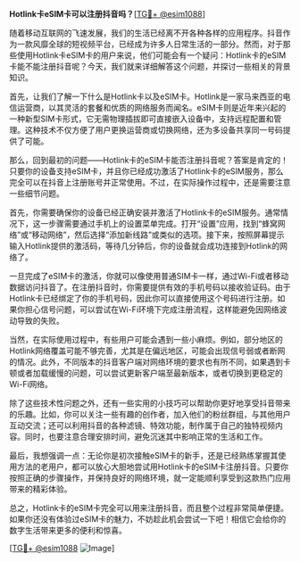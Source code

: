 **Hotlink卡eSIM卡可以注册抖音吗？**[[TG💪+ @esim1088](https://t.me/s/esim1088)]

随着移动互联网的飞速发展，我们的生活已经离不开各种各样的应用程序。抖音作为一款风靡全球的短视频平台，已经成为许多人日常生活的一部分。然而，对于那些使用Hotlink卡eSIM卡的用户来说，他们可能会有一个疑问：Hotlink卡的eSIM卡能不能注册抖音呢？今天，我们就来详细解答这个问题，并探讨一些相关的背景知识。

首先，让我们了解一下什么是Hotlink卡以及eSIM卡。Hotlink是一家马来西亚的电信运营商，以其灵活的套餐和优质的网络服务而闻名。eSIM卡则是近年来兴起的一种新型SIM卡形式，它无需物理插拔即可直接嵌入设备中，支持远程配置和管理。这种技术不仅方便了用户更换运营商或切换网络，还为多设备共享同一号码提供了可能。

那么，回到最初的问题——Hotlink卡的eSIM卡能否注册抖音呢？答案是肯定的！只要你的设备支持eSIM卡，并且你已经成功激活了Hotlink卡的eSIM服务，那么完全可以在抖音上注册账号并正常使用。不过，在实际操作过程中，还是需要注意一些细节问题。

首先，你需要确保你的设备已经正确安装并激活了Hotlink卡的eSIM服务。通常情况下，这一步骤需要通过手机上的设置菜单完成。打开“设置”应用，找到“蜂窝网络”或“移动网络”，然后选择“添加新线路”或类似的选项。接下来，按照屏幕提示输入Hotlink提供的激活码，等待几分钟后，你的设备就会成功连接到Hotlink的网络了。

一旦完成了eSIM卡的激活，你就可以像使用普通SIM卡一样，通过Wi-Fi或者移动数据访问抖音了。在注册抖音时，你需要提供有效的手机号码以接收验证码。由于Hotlink卡已经绑定了你的手机号码，因此你可以直接使用这个号码进行注册。如果你担心信号问题，可以尝试在Wi-Fi环境下完成注册流程，这样能避免因网络波动导致的失败。

当然，在实际使用过程中，有些用户可能会遇到一些小麻烦。例如，部分地区的Hotlink网络覆盖可能不够完善，尤其是在偏远地区，可能会出现信号弱或者断网的情况。此外，不同版本的抖音客户端对网络环境的要求也有所不同，如果遇到卡顿或者加载缓慢的问题，可以尝试更新客户端至最新版本，或者切换到更稳定的Wi-Fi网络。

除了这些技术性问题之外，还有一些实用的小技巧可以帮助你更好地享受抖音带来的乐趣。比如，你可以关注一些有趣的创作者，加入他们的粉丝群组，与其他用户互动交流；还可以利用抖音的各种滤镜、特效功能，制作属于自己的独特视频内容。同时，也要注意合理安排时间，避免沉迷其中影响正常的生活和工作。

最后，我想强调一点：无论你是初次接触eSIM卡的新手，还是已经熟练掌握其使用方法的老用户，都可以放心大胆地尝试用Hotlink卡的eSIM卡注册抖音。只要你按照正确的步骤操作，并保持良好的网络环境，就一定能顺利享受到这款热门应用带来的精彩体验。

总之，Hotlink卡的eSIM卡完全可以用来注册抖音，而且整个过程非常简单便捷。如果你还没有体验过eSIM卡的魅力，不妨趁此机会尝试一下吧！相信它会给你的数字生活带来更多的便利和惊喜。

[[TG💪+ @esim1088](https://t.me/s/esim1088) ![Image](https://i.postimg.cc/4NQfJmqS/Snipaste-2025-05-13-00-14-12.png)]